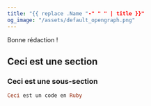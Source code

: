 ```yaml
---
title: "{{ replace .Name "-" " " | title }}"
og_image: "/assets/default_opengraph.png"
---
```


Bonne rédaction !

## Ceci est une section

### Ceci est une sous-section

```ruby
Ceci est un code en Ruby
```
